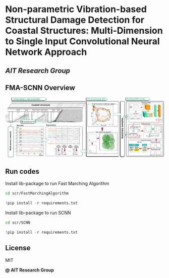# Non-parametric Vibration-based Structural Damage Detection for Coastal Structures: Multi-Dimension to Single Input Convolutional Neural Network Approach
## _AIT Research Group_
## FMA-SCNN Overview
![Overview](./images/Overview-FMA-SCNN.png)

## Run codes
Install lib-package to run Fast Marching Algorithm
```bash
cd scr/FastMarchingAlgorithm
```

```python
!pip install -r requirements.txt
```
Install lib-package to run SCNN
```bash
cd scr/SCNN
```

```python
!pip install -r requirements.txt
```

## License

MIT

**@ AIT Research Group**

